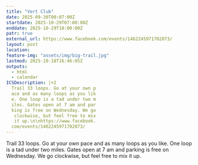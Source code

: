 ```yaml
---
title: "Vert Club"
date: 2025-09-30T00:07:00Z
startdate: 2025-10-29T07:00:00Z
enddate: 2025-10-29T10:00:00Z
patr: true
external_url: https://www.facebook.com/events/1462245971702873/
layout: post
location: 
feature-img: "assets/img/big-trail.jpg"
lastmod: 2025-10-18T16:46:05Z
outputs:
  - html
  - calendar
ICSDescription: |+2
  Trail 33 loops. Go at your own p  ace and as many loops as you lik  e. One loop is a tad under two m  iles. Gates open at 7 am and par  king is free on Wednesday. We go   clockwise, but feel free to mix   it up.\n\nhttps://www.facebook.  com/events/1462245971702873/
---
```


Trail 33 loops. Go at your own pace and as many loops as you like. One loop is a tad under two miles. Gates open at 7 am and parking is free on Wednesday. We go clockwise, but feel free to mix it up.<br>
  <br>
  
